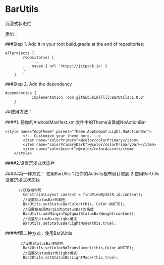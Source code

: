 # BarUtils
沉浸式状态栏

添加：

###Step 1. Add it in your root build.gradle at the end of repositories:
```
allprojects {
		repositories {
			...
			maven { url 'https://jitpack.io' }
		}
	}
```

###Step 2. Add the dependency
```
dependencies {
	        implementation 'com.github.kimlllll:BarUtils:1.0.0'
	}
```


##使用方法：

####1. 将你的AndroidManifest.xml文件中的Theme设置成NoActionBar
```
<style name="AppTheme" parent="Theme.AppCompat.Light.NoActionBar">
        <!-- Customize your theme here. -->
        <item name="colorPrimary">@color/colorPrimary</item>
        <item name="colorPrimaryDark">@color/colorPrimaryDark</item>
        <item name="colorAccent">@color/colorAccent</item>
    </style>
```

####2.设置沉浸式状态栏
  
#####第一种方式： 使用BarUtils
 1.把你的Activity根布局获取到
 2.使用BarUtils设置沉浸式状态栏
```
      //获取根布局
        ConstraintLayout content = findViewById(R.id.content);
        //设置StatusBar的颜色
        BarUtils.setStatusBarColor(this, Color.WHITE);
        //设置根布局Margin为StatusBar的高度
        BarUtils.addMarginTopEqualStatusBarHeight(content);
        //设置StatusBar为Light模式
        BarUtils.setStatusBarLightMode(this,true);

```
#####第二种方式：使用Bar2Utils
```
       //设置StatusBar的颜色
        Bar2Utils.setColorNoTranslucent(this,Color.WHITE);
        //设置StatusBar为light模式
        Bar2Utils.setStatusBarLightMode(this,true);
```




